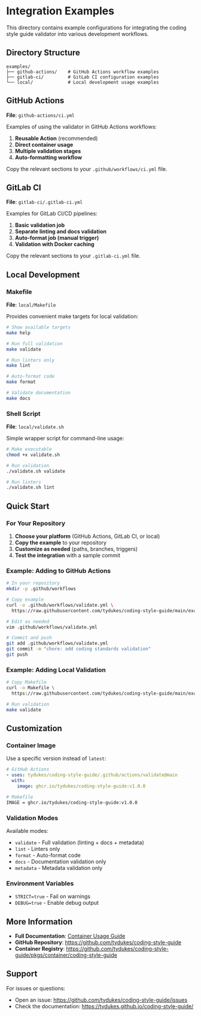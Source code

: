 # Integration Examples

This directory contains example configurations for integrating the coding style guide
validator into various development workflows.

## Directory Structure

```text
examples/
├── github-actions/    # GitHub Actions workflow examples
├── gitlab-ci/         # GitLab CI configuration examples
└── local/             # Local development usage examples
```

## GitHub Actions

**File**: `github-actions/ci.yml`

Examples of using the validator in GitHub Actions workflows:

1. **Reusable Action** (recommended)
2. **Direct container usage**
3. **Multiple validation stages**
4. **Auto-formatting workflow**

Copy the relevant sections to your `.github/workflows/ci.yml` file.

## GitLab CI

**File**: `gitlab-ci/.gitlab-ci.yml`

Examples for GitLab CI/CD pipelines:

1. **Basic validation job**
2. **Separate linting and docs validation**
3. **Auto-format job (manual trigger)**
4. **Validation with Docker caching**

Copy the relevant sections to your `.gitlab-ci.yml` file.

## Local Development

### Makefile

**File**: `local/Makefile`

Provides convenient make targets for local validation:

```bash
# Show available targets
make help

# Run full validation
make validate

# Run linters only
make lint

# Auto-format code
make format

# Validate documentation
make docs
```

### Shell Script

**File**: `local/validate.sh`

Simple wrapper script for command-line usage:

```bash
# Make executable
chmod +x validate.sh

# Run validation
./validate.sh validate

# Run linters
./validate.sh lint
```

## Quick Start

### For Your Repository

1. **Choose your platform** (GitHub Actions, GitLab CI, or local)
2. **Copy the example** to your repository
3. **Customize as needed** (paths, branches, triggers)
4. **Test the integration** with a sample commit

### Example: Adding to GitHub Actions

```bash
# In your repository
mkdir -p .github/workflows

# Copy example
curl -o .github/workflows/validate.yml \
  https://raw.githubusercontent.com/tydukes/coding-style-guide/main/examples/github-actions/ci.yml

# Edit as needed
vim .github/workflows/validate.yml

# Commit and push
git add .github/workflows/validate.yml
git commit -m "chore: add coding standards validation"
git push
```

### Example: Adding Local Validation

```bash
# Copy Makefile
curl -o Makefile \
  https://raw.githubusercontent.com/tydukes/coding-style-guide/main/examples/local/Makefile

# Run validation
make validate
```

## Customization

### Container Image

Use a specific version instead of `latest`:

```yaml
# GitHub Actions
- uses: tydukes/coding-style-guide/.github/actions/validate@main
  with:
    image: ghcr.io/tydukes/coding-style-guide:v1.0.0
```

```bash
# Makefile
IMAGE = ghcr.io/tydukes/coding-style-guide:v1.0.0
```

### Validation Modes

Available modes:

- `validate` - Full validation (linting + docs + metadata)
- `lint` - Linters only
- `format` - Auto-format code
- `docs` - Documentation validation only
- `metadata` - Metadata validation only

### Environment Variables

- `STRICT=true` - Fail on warnings
- `DEBUG=true` - Enable debug output

## More Information

- **Full Documentation**: [Container Usage Guide](../docs/06_container/usage.md)
- **GitHub Repository**: <https://github.com/tydukes/coding-style-guide>
- **Container Registry**: <https://github.com/tydukes/coding-style-guide/pkgs/container/coding-style-guide>

## Support

For issues or questions:

- Open an issue: <https://github.com/tydukes/coding-style-guide/issues>
- Check the documentation: <https://tydukes.github.io/coding-style-guide/>
